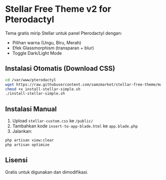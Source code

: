 # Stellar Free Theme v2 for Pterodactyl

Tema gratis mirip Stellar untuk panel Pterodactyl dengan:
- Pilihan warna (Ungu, Biru, Merah)
- Efek Glassmorphism (transparan + blur)
- Toggle Dark/Light Mode

## Instalasi Otomatis (Download CSS)
```bash
cd /var/www/pterodactyl
wget https://raw.githubusercontent.com/samzmarket/stellar-free-theme/main/install-stellar-simple.sh
chmod +x install-stellar-simple.sh
./install-stellar-simple.sh
```

## Instalasi Manual
1. Upload `stellar-custom.css` ke `/public/`
2. Tambahkan kode `insert-to-app-blade.html` ke `app.blade.php`
3. Jalankan:
```bash
php artisan view:clear
php artisan optimize
```

## Lisensi
Gratis untuk digunakan dan dimodifikasi.
